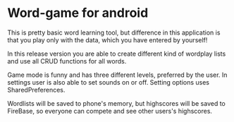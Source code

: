# Word-game for android

This is pretty basic word learning tool, but difference in this application is that you play only with the data, which you have entered by yourself!

In this release version you are able to create different kind of wordplay lists and use all CRUD functions for all words.

Game mode is funny and has three different levels, preferred by the user. In settings user is also able to set sounds on or off. Setting options uses SharedPreferences.

Wordlists will be saved to phone's memory, but highscores will be saved to FireBase, so everyone can compete and see other users's highscores.



